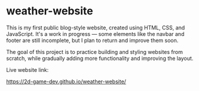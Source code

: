 # weather-website
This is my first public blog-style website, created using HTML, CSS, and JavaScript. It's a work in progress — some elements like the navbar and footer are still incomplete, but I plan to return and improve them soon.

The goal of this project is to practice building and styling websites from scratch, while gradually adding more functionality and improving the layout.

Live website link:

https://2d-game-dev.github.io/weather-website/
